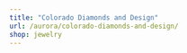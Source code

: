 ```yaml
---
title: "Colorado Diamonds and Design"
url: /aurora/colorado-diamonds-and-design/
shop: jewelry
---
```

